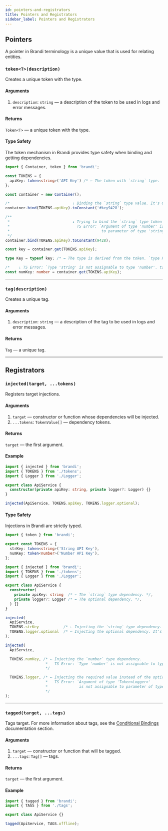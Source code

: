 ```yaml
---
id: pointers-and-registrators
title: Pointers and Registrators
sidebar_label: Pointers and Registrators
---
```


## Pointers

A pointer in Brandi terminology is a unique value that is used for relating entities.

### `token<T>(description)`

Creates a unique token with the type.

#### Arguments

1. `description`: `string` — a description of the token to be used in logs and error messages.

#### Returns

`Token<T>` — a unique token with the type.

#### Type Safety

The token mechanism in Brandi provides type safety when binding and getting dependencies.

```typescript
import { Container, token } from 'brandi';

const TOKENS = {
  apiKey: token<string>('API Key') /* ← The token with `string` type.  */,
};

const container = new Container();

/*                            ↓ Binding the `string` type value. It's OK. */
container.bind(TOKENS.apiKey).toConstant('#key9428');

/**
 *                            ↓ Trying to bind the `string` type token to the `number` type value:
 *                              TS Error: `Argument of type 'number' is not assignable
 *                                         to parameter of type 'string'. ts(2345)`.
 */
container.bind(TOKENS.apiKey).toConstant(9428);

const key = container.get(TOKENS.apiKey);

type Key = typeof key; /* ← The type is derived from the token. `type Key = string;`. */

/*    ↓ TS Error: `Type 'string' is not assignable to type 'number'. ts(2322)` */
const numKey: number = container.get(TOKENS.apiKey);
```

---

### `tag(description)`

Creates a unique tag.

#### Arguments

1. `description`: `string` — a description of the tag to be used in logs and error messages.

#### Returns

`Tag` — a unique tag.

---

## Registrators

### `injected(target, ...tokens)`

Registers target injections.

#### Arguments

1. `target` — constructor or function whose dependencies will be injected.
2. `...tokens`: `TokenValue[]` — dependency tokens.

#### Returns

`target` — the first argument.

#### Example

```typescript title="ApiService.ts"
import { injected } from 'brandi';
import { TOKENS } from './tokens';
import { Logger } from './Logger';

export class ApiService {
  constructor(private apiKey: string, private logger?: Logger) {}
}

injected(ApiService, TOKENS.apiKey, TOKENS.logger.optional);
```

#### Type Safety

Injections in Brandi are strictly typed.

```typescript title="tokens.ts"
import { token } from 'brandi';

export const TOKENS = {
  strKey: token<string>('String API Key'),
  numKey: token<number>('Number API Key'),
};
```

<!-- prettier-ignore-start -->
```typescript title="ApiService.ts"
import { injected } from 'brandi';
import { TOKENS } from './tokens';
import { Logger } from './Logger';

export class ApiService {
  constructor(
    private apiKey: string  /* ← The `string` type dependency. */,
    private logger?: Logger /* ← The optional dependency. */,
  ) {}
}

injected(
  ApiService,
  TOKENS.strKey           /* ← Injecting the `string` type dependency. It's OK. */,
  TOKENS.logger.optional  /* ← Injecting the optional dependency. It's OK. */,
);

injected(
  ApiService,

  TOKENS.numKey, /* ← Injecting the `number` type dependency.
                  *   TS Error: `Type 'number' is not assignable to type 'string'. ts(2345)`.
                  */

  TOKENS.logger, /* ← Injecting the required value instead of the optional one.
                  *   TS Error: `Argument of type 'Token<Logger>'
                  *              is not assignable to parameter of type 'OptionalToken<Logger>'`.
                  */
);
```
<!-- prettier-ignore-end -->

---

### `tagged(target, ...tags)`

Tags target.
For more information about tags, see the [Conditional Bindings](./conditional-bindings.md) documentation section.

#### Arguments

1. `target` — constructor or function that will be tagged.
2. `...tags`: `Tag[]` — tags.

#### Returns

`target` — the first argument.

#### Example

```typescript title="ApiService.ts"
import { tagged } from 'brandi';
import { TAGS } from './tags';

export class ApiService {}

tagged(ApiService, TAGS.offline);
```
